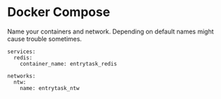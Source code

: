# Docker Compose

Name your containers and network. Depending on default names might cause trouble sometimes.

```
services:
  redis:
    container_name: entrytask_redis

networks:
  ntw:
    name: entrytask_ntw
```
